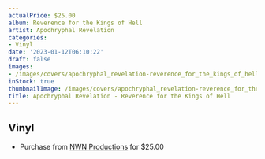```yaml
---
actualPrice: $25.00
album: Reverence for the Kings of Hell
artist: Apochryphal Revelation
categories:
- Vinyl
date: '2023-01-12T06:10:22'
draft: false
images:
- /images/covers/apochryphal_revelation-reverence_for_the_kings_of_hell.jpg
inStock: true
thumbnailImage: /images/covers/apochryphal_revelation-reverence_for_the_kings_of_hell-thumb.jpg
title: Apochryphal Revelation - Reverence for the Kings of Hell
---
```


## Vinyl
* Purchase from [NWN Productions](http://shop.nwnprod.com/index.php?route=product/product&path=75&product_id=22406&sort=pd.name&order=ASC) for $25.00
